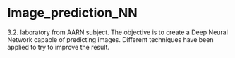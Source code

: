# Image_prediction_NN
3.2. laboratory from AARN subject. The objective is to create a Deep Neural Network capable of predicting images. Different techniques have been applied to try to improve the result.
